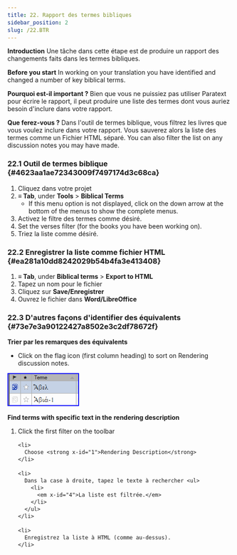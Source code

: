 ```yaml
---
title: 22. Rapport des termes bibliques
sidebar_position: 2
slug: /22.BTR
---
```




**Introduction** Une tâche dans cette étape est de produire un rapport des changements faits dans les termes bibliques.


**Before you start** In working on your translation you have identified and changed a number of key biblical terms.


**Pourquoi est-il important ?** Bien que vous ne puissiez pas utiliser Paratext pour écrire le rapport, il peut produire une liste des termes dont vous auriez besoin d'inclure dans votre rapport.


**Que ferez-vous ?** Dans l'outil de termes biblique, vous filtrez les livres que vous voulez inclure dans votre rapport. Vous sauverez alors la liste des termes comme un Fichier HTML séparé. You can also filter the list on any discussion notes you may have made.


### 22.1 Outil de termes biblique {#4623aa1ae72343009f7497174d3c68ca}

1. Cliquez dans votre projet
1. **≡ Tab**, under **Tools** &gt; **Biblical Terms**
    - If this menu option is not displayed, click on the down arrow at the bottom of the menus to show the complete menus.
1. Activez le filtre des termes comme désiré.
1. Set the verses filter (for the books you have been working on).
1. Triez la liste comme désiré.

### 22.2 Enregistrer la liste comme fichier HTML {#ea281a10dd8242029b54b4fa3e413408}

1. **≡ Tab**, under **Biblical terms** &gt; **Export to HTML**
1. Tapez un nom pour le fichier
1. Cliquez sur **Save/Enregistrer**
1. Ouvrez le fichier dans **Word/LibreOffice**

### 22.3 D'autres façons d'identifier des équivalents {#73e7e3a90122427a8502e3c2df78672f}


**Trier par les remarques des équivalents**


<div class='notion-row'>
<div class='notion-column' style={{width: 'calc((100% - (min(32px, 4vw) * 1)) * 0.5000000000000001)'}}>

- Click on the flag icon (first column heading) to sort on Rendering discussion notes.

</div><div className='notion-spacer' >
  </p> 
  
  <p spaces-before="0">
    

<div class='notion-column' style={{width: 'calc((100% - (min(32px, 4vw) * 1)) * 0.5)'}}>

![](./1771072437.png)

</div>    
    <div className='notion-spacer' >
    </div>
  </p>
  
  <p spaces-before="0">
    <strong x-id="1">Find terms with specific text in the</strong> <strong x-id="1">rendering description</strong>
  </p>
  
  <ol start="1">
    <li>
      Click the first filter on the toolbar
    </li>
    
    <li>
      Choose <strong x-id="1">Rendering Description</strong>
    </li>
    
    <li>
      Dans la case à droite, tapez le texte à rechercher <ul>
        <li>
          <em x-id="4">La liste est filtrée.</em>
        </li>
      </ul>
    </li>
    
    <li>
      Enregistrez la liste à HTML (comme au-dessus).
    </li>
  </ol>
